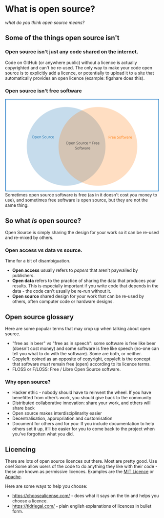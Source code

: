# What is open source?

  _what do you think open source means?_

## Some of the things open source isn't

### Open source isn't just any code shared on the internet.
Code on GitHub (or anywhere public) without a licence is actually copyrighted and can't be re-used. The only way to make your code open source is to explicitly add a licence, or potentially to upload it to a site that automatically provides an open licence (example: figshare does this).

### Open source isn't free software
![open source and free software overlap but aren't the same](chart.svg)
Sometimes open source software is free (as in it doesn't cost you money to use), and sometimes free software is open source, but they are not the same thing.

## So what _is_ open source?

Open Source is simply sharing the design for your work so it can be re-used and re-mixed by others.

### Open access vs data vs source.

Time for a bit of disambiguation.

- **Open access** usually refers to _papers_ that aren't paywalled by publishers.
- **Open data** refers to the practice of sharing the data that produces your results. This is especially important if you write code that depends in the data - the code can't usually be re-run without it.
- **Open source** shared design for your work that can be re-used by others, often computer code or hardware designs.

## Open source glossary

Here are some popular terms that may crop up when talking about open source.

- "free as in beer" vs "free as in speech": some software is free like beer (doesn't cost money) and some software is free like speech (no-one can tell you what to do with the software).  Some are both, or neither.
- Copyleft: coined as an opposite of copyright, copyleft is the concept that software _must_ remain free (open) according to its licence terms.
- FLOSS or F/LOSS: Free / Libre Open Source software.

### Why open source?
- Hacker ethic - nobody should have to reinvent the wheel. If you have benefitted from other’s work, you should give back to the community
- Distributed collaborative innovation: share your work, and others will share back
- Open source makes interdisciplinarity easier
- Decentralisation, appropriation and customisation
- Document for others and for you: If you include documentation to help others set it up, it’ll be easier for you to come back to the project when you’ve forgotten what you did.

## Licencing

There are lots of open source licences out there. Most are pretty good. Use one!
Some allow users of the code to do anything they like with their code - these are known as permissive licences. Examples are the [MIT Licence](https://tldrlegal.com/license/mit-license) or [Apache](https://tldrlegal.com/license/apache-license-2.0-(apache-2.0)).

Here are some ways to help you choose:

- https://choosealicense.com/ - does what it says on the tin and helps you choose a licence.
- https://tldrlegal.com/ - plain english explanations of licences in bullet form.
